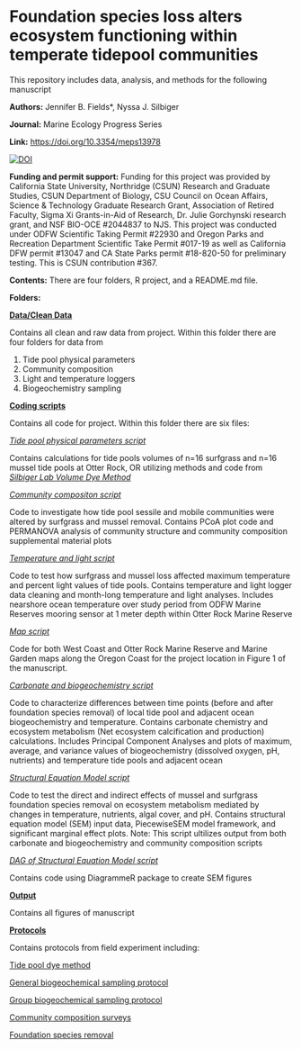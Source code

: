 # Foundation species loss alters ecosystem functioning within temperate tidepool communities 

This repository includes data, analysis, and methods for the following manuscript

**Authors:** Jennifer B. Fields*, Nyssa J. Silbiger

**Journal:** Marine Ecology Progress Series

**Link:** https://doi.org/10.3354/meps13978

[![DOI](https://zenodo.org/badge/307201313.svg)](https://zenodo.org/badge/latestdoi/307201313)


**Funding and permit support:** Funding for this project was provided by California State University, Northridge (CSUN) Research and Graduate Studies, CSUN Department of Biology, CSU Council on Ocean Affairs, Science & Technology Graduate Research Grant, Association of Retired Faculty, Sigma Xi Grants-in-Aid of Research, Dr. Julie Gorchynski research grant, and NSF BIO-OCE #2044837 to NJS. This project was conducted under ODFW Scientific Taking Permit #22930 and Oregon Parks and Recreation Department Scientific Take Permit #017-19 as well as California DFW permit #13047 and CA State Parks permit #18-820-50 for preliminary testing. This is CSUN contribution #367.


**Contents:** There are four folders, R project, and a README.md file.

**Folders:**

**[Data/Clean Data](https://github.com/jenniferfields/EcoFunORTidepools/tree/master/Data)**

Contains all clean and raw data from project. Within this folder there are four folders for data from 
1. Tide pool physical parameters
2. Community composition
3. Light and temperature loggers
4. Biogeochemistry sampling

**[Coding scripts](https://github.com/jenniferfields/EcoFunORTidepools/tree/master/Scripts)**

Contains all code for project. Within this folder there are six files:

*[Tide pool physical parameters script](https://github.com/jenniferfields/EcoFunORTidepools/blob/master/Scripts/tidepoolphysicalparameters.R)*

Contains calculations for tide pools volumes of n=16 surfgrass and n=16 mussel tide pools at Otter Rock, OR utilizing methods and code from *[Silbiger Lab Volume Dye Method](https://github.com/SilbigerLab/Protocols/tree/master/Environmental_Parameter_Protocols/Protocols/Volume_Dye_Method)*

*[Community compositon script](https://github.com/jenniferfields/EcoFunORTidepools/blob/master/Scripts/CommunityComp.R)*

Code to investigate how tide pool sessile and mobile communities were altered by surfgrass and mussel removal. Contains PCoA plot code and PERMANOVA analysis of community structure and community composition supplemental material plots

*[Temperature and light script](https://github.com/jenniferfields/EcoFunORTidepools/blob/master/Scripts/TemperatureandLight.R)*

Code to test how surfgrass and mussel loss affected maximum temperature and percent light values of tide pools. Contains temperature and light logger data cleaning and month-long temperature and light analyses. Includes nearshore ocean temperature over study period from ODFW Marine Reserves mooring sensor at 1 meter depth within Otter Rock Marine Reserve

*[Map script](https://github.com/jenniferfields/EcoFunORTidepools/blob/master/Scripts/OregonMaps.R)*

Code for both West Coast and Otter Rock Marine Reserve and Marine Garden maps along the Oregon Coast for the project location in Figure 1 of the manuscript.

*[Carbonate and biogeochemistry script](https://github.com/jenniferfields/EcoFunORTidepools/blob/master/Scripts/CleanCarbChem.R)* 

Code to characterize differences between time points (before and after foundation species removal) of local tide pool and adjacent ocean biogeochemistry and temperature. Contains carbonate chemistry and ecosystem metabolism (Net ecosystem calcification and production) calculations. Includes Principal Component Analyses and plots of maximum, average, and variance values of biogeochemistry (dissolved oxygen, pH, nutrients) and temperature tide pools and adjacent ocean

*[Structural Equation Model script](https://github.com/jenniferfields/EcoFunORTidepools/blob/master/Scripts/SEMScript.R)*

Code to test the direct and indirect effects of mussel and surfgrass foundation species removal on ecosystem metabolism mediated by changes in temperature, nutrients, algal cover, and pH. Contains structural equation model (SEM) input data, PiecewiseSEM model framework, and significant marginal effect plots. Note: This script ultilizes output from both carbonate and biogeochemistry and community composition scripts

*[DAG of Structural Equation Model script](https://github.com/jenniferfields/EcoFunORTidepools/blob/master/Scripts/DAGSEMscript.R)* 

Contains code using DiagrammeR package to create SEM figures

**[Output](https://github.com/jenniferfields/EcoFunORTidepools/tree/master/Output)**

Contains all figures of manuscript

**[Protocols](https://github.com/jenniferfields/EcoFunORTidepools/tree/master/Protocols)**

Contains protocols from field experiment including:

[Tide pool dye method](https://github.com/jenniferfields/EcoFunORTidepools/blob/master/Protocols/Dye_Method_Protocol.md)

[General biogeochemical sampling protocol](https://github.com/jenniferfields/EcoFunORTidepools/blob/master/Protocols/TidePoolSampling_SOP.md)

[Group biogeochemical sampling protocol](https://github.com/jenniferfields/EcoFunORTidepools/blob/master/Protocols/GroupWaterSampling_SOP.md)

[Community composition surveys](https://github.com/jenniferfields/EcoFunORTidepools/blob/master/Protocols/CommunityComposition_SOP.md)

[Foundation species removal](https://github.com/jenniferfields/EcoFunORTidepools/blob/master/Protocols/FoundationSpeciesRemoval_SOP.md)



